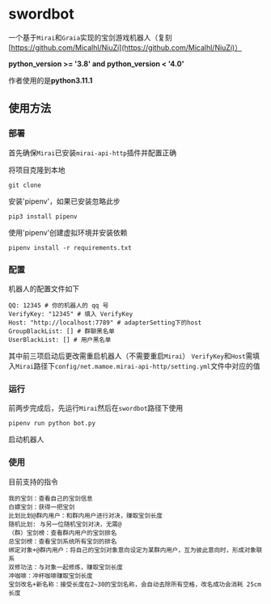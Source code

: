 # swordbot
一个基于`Mirai`和`Graia`实现的宝剑游戏机器人（复刻[https://github.com/Micalhl/NiuZi](https://github.com/Micalhl/NiuZi)）

**python_version >= '3.8' and python_version < '4.0'**

作者使用的是**python3.11.1**

## 使用方法

### 部署

首先确保`Mirai`已安装`mirai-api-http`插件并配置正确

将项目克隆到本地

```
git clone 
```

安装'pipenv'，如果已安装忽略此步

```
pip3 install pipenv
```

使用'pipenv'创建虚拟环境并安装依赖

```
pipenv install -r requirements.txt
```

### 配置

机器人的配置文件如下

```
QQ: 12345 # 你的机器人的 qq 号
VerifyKey: "12345" # 填入 VerifyKey
Host: "http://localhost:7789" # adapterSetting下的host
GroupBlackList: [] # 群聊黑名单
UserBlackList: [] # 用户黑名单
```

其中前三项启动后更改需重启机器人（不需要重启`Mirai`）
`VerifyKey`和`Host`需填入`Mirai`路径下`config/net.mamoe.mirai-api-http/setting.yml`文件中对应的值

### 运行

前两步完成后，先运行`Mirai`然后在`swordbot`路径下使用

```
pipenv run python bot.py
```

启动机器人

### 使用

目前支持的指令

```
我的宝剑：查看自己的宝剑信息
白嫖宝剑：获得一把宝剑
比划比划@群内用户：和群内用户进行对决，赚取宝剑长度
随机比划: 与另一位随机宝剑对决，无需@
（群）宝剑榜：查看群内用户的宝剑排名
总宝剑榜：查看宝剑系统所有宝剑的排名
绑定对象+@群内用户：将自己的宝剑对象意向设定为某群内用户，互为彼此意向时，形成对象联系
双修功法：与对象一起修炼，赚取宝剑长度
冲咖啡：冲杯咖啡赚取宝剑长度
宝剑改名+新名称：接受长度在2~30的宝剑名称，会自动去除所有空格，改名成功会消耗 25cm 长度
```
